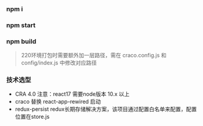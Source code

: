 ### npm i


### npm start


### npm build
> 220环境打包时需要额外加一层路径，需在 craco.config.js 和 config/index.js 中修改对应路径

### 技术选型
* CRA 4.0  注意：react17 需要node版本 10.x 以上
* craco 替换 react-app-rewired 启动
* redux-persist redux长期存储解决方案，该项目通过配置白名单来配置，配置位置在store.js

